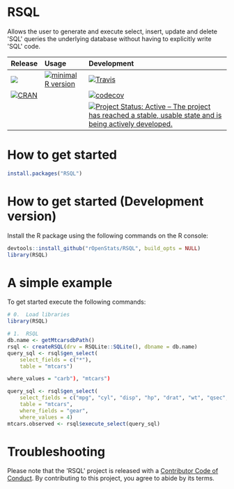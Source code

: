 # RSQL

 <!-- Database Agnostic Package to Generate and Process 'SQL' Queries in R. -->

 Allows the user to generate and execute select, insert, update and delete 'SQL' queries the underlying database without having to explicitly write 'SQL' code. 


| Release | Usage | Development |
|:--------|:------|:------------|
| [![](https://badges.ropensci.org/371_status.svg)](https://github.com/ropensci/onboarding/issues/371)| [![minimal R version](https://img.shields.io/badge/R%3E%3D-3.4.0-blue.svg)](https://cran.r-project.org/) | [![Travis](https://travis-ci.org/rOpenStats/RSQL.svg?branch=master)](https://travis-ci.org/rOpenStats/RSQL) |
| [![CRAN](http://www.r-pkg.org/badges/version/RSQL)](https://cran.r-project.org/package=RSQL) | | [![codecov](https://codecov.io/gh/rOpenStats/RSQL/branch/master/graph/badge.svg)](https://codecov.io/gh/rOpenStats/RSQL) |
|||[![Project Status: Active – The project has reached a stable, usable state and is being actively developed.](https://www.repostatus.org/badges/latest/active.svg)](https://www.repostatus.org/#active)|

# How to get started
```R
install.packages("RSQL")
```

# How to get started (Development version)

Install the R package using the following commands on the R console:

```R
devtools::install_github("rOpenStats/RSQL", build_opts = NULL)
library(RSQL)
```

# A simple example 

To get started execute the following commands:

```R
# 0.  Load libraries
library(RSQL)

# 1.  RSQL
db.name <- getMtcarsdbPath()
rsql <- createRSQL(drv = RSQLite::SQLite(), dbname = db.name)
query_sql <- rsql$gen_select(
    select_fields = c("*"),
    table = "mtcars")

where_values = "carb"), "mtcars")

query_sql <- rsql$gen_select(
    select_fields = c("mpg", "cyl", "disp", "hp", "drat", "wt", "qsec", "vs", "am"),
    table = "mtcars",
    where_fields = "gear",
    where_values = 4)
mtcars.observed <- rsql$execute_select(query_sql)

```

# Troubleshooting


Please note that the 'RSQL' project is released with a [Contributor Code of Conduct](CODE_OF_CONDUCT.md). By contributing to this project, you agree to abide by its terms.


<!--[![ropensci_footer](https://ropensci.org/public_images/ropensci_footer.png)](https://ropensci.org)-->
